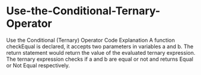 # Use-the-Conditional-Ternary-Operator
Use the Conditional (Ternary) Operator
Code Explanation
A function checkEqual is declared, it accepts two parameters in variables a and b.
The return statement would return the value of the evaluated ternary expression.
The ternary expression checks if a and b are equal or not and returns Equal or Not Equal respectively.

